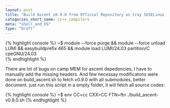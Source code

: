 ```yaml
---
layout: post
title: "Build Ascent v0.9.0 from Official Repository on Cray SUSELinux HPC Platform"
categories_short_name: cc++_compilers
meta: "shell_and_OS"
type: "Draft"
---
```


{% highlight console %}
~$ module --force purge && module --force unload LUMI && easybuildprefix 465 && module load LUMI/24.03 partition/C cpeGNU/24.03                         
{% endhighlight %}

There are lot of bugs on camp MEM for ascent depedencies, I have to manually add the missing headers.
 And few necessay modificatons were done on build_ascent.sh to fetch v0.9.0 with all submodules, better document.
 just run this script in a empty folder, it will fetch all source codes:

{% highlight console %}
~$ env CC=cc CXX=CC FTN=ftn ./build_ascent-v0.9.0.sh
{% endhighlight %}
